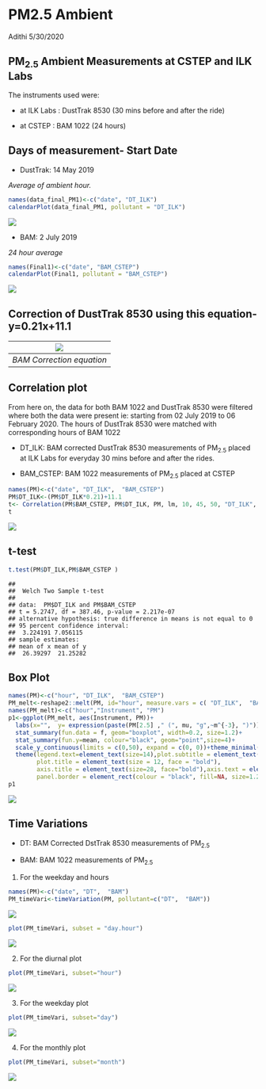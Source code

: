 PM2.5 Ambient
================
Adithi
5/30/2020

## PM<sub>2.5</sub> Ambient Measurements at CSTEP and ILK Labs

The instruments used were:

  - at ILK Labs : DustTrak 8530 (30 mins before and after the ride)

  - at CSTEP : BAM 1022 (24 hours)

## Days of measurement- Start Date

  - DustTrak: 14 May 2019

*Average of ambient hour.*

``` r
names(data_final_PM1)<-c("date", "DT_ILK")
calendarPlot(data_final_PM1, pollutant = "DT_ILK")
```

![](PM_Ambient_files/figure-gfm/unnamed-chunk-2-1.png)<!-- -->

  - BAM: 2 July 2019

*24 hour average*

``` r
names(Final1)<-c("date", "BAM_CSTEP")
calendarPlot(Final1, pollutant = "BAM_CSTEP")
```

![](PM_Ambient_files/figure-gfm/unnamed-chunk-3-1.png)<!-- -->

## Correction of DustTrak 8530 using this equation- y=0.21x+11.1

| ![](Image3.JPG) |
| :----------------------------------------------------: |
|               *BAM Correction equation*                |

## Correlation plot

From here on, the data for both BAM 1022 and DustTrak 8530 were filtered
where both the data were present ie: starting from 02 July 2019 to 06
February 2020. The hours of DustTrak 8530 were matched with
corresponding hours of BAM 1022

  - DT\_ILK: BAM corrected DustTrak 8530 measurements of
    PM<sub>2.5</sub> placed at ILK Labs for everyday 30 mins before and
    after the rides.

  - BAM\_CSTEP: BAM 1022 measurements of PM<sub>2.5</sub> placed at
    CSTEP

<!-- end list -->

``` r
names(PM)<-c("date", "DT_ILK",  "BAM_CSTEP")
PM$DT_ILK<-(PM$DT_ILK*0.21)+11.1
t<- Correlation(PM$BAM_CSTEP, PM$DT_ILK, PM, lm, 10, 45, 50, "DT_ILK", "BAM_CSTEP")
t
```

![](PM_Ambient_files/figure-gfm/unnamed-chunk-4-1.png)<!-- -->

## t-test

``` r
t.test(PM$DT_ILK,PM$BAM_CSTEP )
```

    ## 
    ##  Welch Two Sample t-test
    ## 
    ## data:  PM$DT_ILK and PM$BAM_CSTEP
    ## t = 5.2747, df = 387.46, p-value = 2.217e-07
    ## alternative hypothesis: true difference in means is not equal to 0
    ## 95 percent confidence interval:
    ##  3.224191 7.056115
    ## sample estimates:
    ## mean of x mean of y 
    ##  26.39297  21.25282

## Box Plot

``` r
names(PM)<-c("hour", "DT_ILK",  "BAM_CSTEP")
PM_melt<-reshape2::melt(PM, id="hour", measure.vars = c( "DT_ILK",  "BAM_CSTEP") )
names(PM_melt)<-c("hour","Instrument", "PM")
p1<-ggplot(PM_melt, aes(Instrument, PM))+ 
  labs(x="",  y= expression(paste(PM[2.5] ," (", mu, "g",~m^{-3}, ")")),title=paste0(""))+
  stat_summary(fun.data = f, geom="boxplot", width=0.2, size=1.2)+  
  stat_summary(fun.y=mean, colour="black", geom="point",size=4)+
  scale_y_continuous(limits = c(0,50), expand = c(0, 0))+theme_minimal()+
  theme(legend.text=element_text(size=14),plot.subtitle = element_text(size = 10, face = "bold"),
        plot.title = element_text(size = 12, face = "bold"), 
        axis.title = element_text(size=28, face="bold"),axis.text = element_text(size = 28, colour = "black",face = "bold"),
        panel.border = element_rect(colour = "black", fill=NA, size=1.2),axis.text.x = element_blank() ) + annotate("text", label = "DT_ILK", x ="DT_ILK", y =45, size=6, face="bold")+ annotate("text", label = "BAM_CSTEP", x ="BAM_CSTEP", y =45, size=6, face="bold")
p1
```

![](PM_Ambient_files/figure-gfm/unnamed-chunk-6-1.png)<!-- -->

## Time Variations

  - DT: BAM Corrected DstTrak 8530 measurements of PM<sub>2.5</sub>

  - BAM: BAM 1022 measurements of PM<sub>2.5</sub>

<!-- end list -->

1.  For the weekday and hours

<!-- end list -->

``` r
names(PM)<-c("date", "DT",  "BAM")
PM_timeVari<-timeVariation(PM, pollutant=c("DT",  "BAM"))
```

![](PM_Ambient_files/figure-gfm/unnamed-chunk-7-1.png)<!-- -->

``` r
plot(PM_timeVari, subset = "day.hour") 
```

![](PM_Ambient_files/figure-gfm/unnamed-chunk-7-2.png)<!-- -->

2.  For the diurnal plot

<!-- end list -->

``` r
plot(PM_timeVari, subset="hour") 
```

![](PM_Ambient_files/figure-gfm/unnamed-chunk-8-1.png)<!-- -->

3.  For the weekday plot

<!-- end list -->

``` r
plot(PM_timeVari, subset="day") 
```

![](PM_Ambient_files/figure-gfm/unnamed-chunk-9-1.png)<!-- -->

4.  For the monthly plot

<!-- end list -->

``` r
plot(PM_timeVari, subset="month") 
```

![](PM_Ambient_files/figure-gfm/unnamed-chunk-10-1.png)<!-- -->
